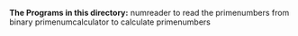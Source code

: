 **The Programs in this directory:**
	numreader to read the primenumbers from binary
	primenumcalculator to calculate primenumbers
